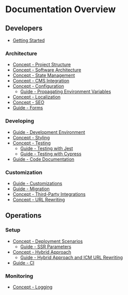 <!--
kb_concepts
kb_pwa
kb_everyone
kb_sync_latest_only
-->

# Documentation Overview

## Developers

- [Getting Started](./guides/getting-started.md)

### Architecture

- [Concept - Project Structure](./concepts/project-structure.md)
- [Concept - Software Architecture](./concepts/software-architecture.md)
- [Concept - State Management](./concepts/state-management.md)
- [Concept - CMS Integration](./concepts/cms-integration.md)
- [Concept - Configuration](./concepts/configuration.md)
  - [Guide - Propagating Environment Variables](./guides/propagating-environment-variables.md)
- [Concept - Localization](./concepts/localization.md)
- [Concept - SEO](./concepts/search-engine-optimization.md)
- [Guide - Forms](./guides/forms.md)

### Developing

- [Guide - Development Environment](./guides/development.md)
- [Concept - Styling](./concepts/styling-behavior.md)
- [Concept - Testing](./concepts/testing.md)
  - [Guide - Testing with Jest](./guides/testing-jest.md)
  - [Guide - Testing with Cypress](./guides/testing-cypress.md)
- [Guide - Code Documentation](./guides/code-documentation.md)

### Customization

- [Guide - Customizations](./guides/customizations.md)
- [Guide - Migration](./guides/migrations.md)
- [Concept - Third-Party Integrations](./concepts/third-party-integrations.md)
- [Concept - URL Rewriting](./concepts/url-rewriting.md)

## Operations

### Setup

- [Concept - Deployment Scenarios](./concepts/deployment-scenarios.md)
  - [Guide - SSR Parameters](./guides/ssr-startup.md)
- [Concept - Hybrid Approach](./concepts/hybrid-approach.md)
  - [Guide - Hybrid Approach and ICM URL Rewriting](./guides/hybrid-approach-icm-url-rewriting.md)
- [Guide - CI](./guides/continous-integration.md)

### Monitoring

- [Concept - Logging](./concepts/logging.md)
